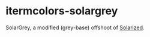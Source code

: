itermcolors-solargrey
=====================

SolarGrey, a modified (grey-base) offshoot of [Solarized](https://github.com/altercation/solarized).
